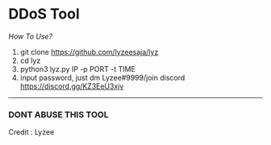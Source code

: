 # DDoS Tool
*How To Use?*
1. git clone https://github.com/lyzeesaja/lyz
2. cd lyz
3. python3 lyz.py IP -p PORT -t TIME
4. input password, just dm Lyzee#9999/join discord https://discord.gg/KZ3EeU3xjv


***

### DONT ABUSE THIS TOOL
Credit : Lyzee
